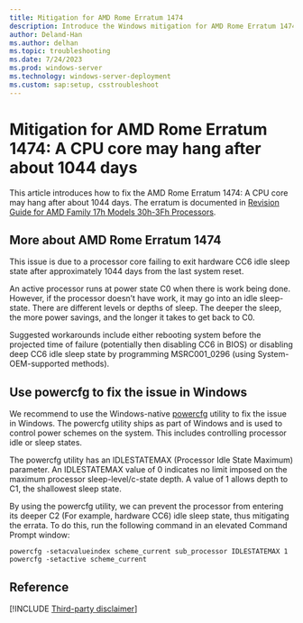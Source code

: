 ```yaml
---
title: Mitigation for AMD Rome Erratum 1474
description: Introduce the Windows mitigation for AMD Rome Erratum 1474.
author: Deland-Han
ms.author: delhan
ms.topic: troubleshooting
ms.date: 7/24/2023
ms.prod: windows-server
ms.technology: windows-server-deployment
ms.custom: sap:setup, csstroubleshoot
---
```

# Mitigation for AMD Rome Erratum 1474: A CPU core may hang after about 1044 days

This article introduces how to fix the AMD Rome Erratum 1474: A CPU core may hang after about 1044 days. The erratum is documented in [Revision Guide for AMD Family 17h Models 30h-3Fh Processors](https://www.amd.com/system/files/TechDocs/56323-PUB_1.01.pdf).

## More about AMD Rome Erratum 1474

This issue is due to a processor core failing to exit hardware CC6 idle sleep state after approximately 1044 days from the last system reset.

An active processor runs at power state C0 when there is work being done. However, if the processor doesn’t have work, it may go into an idle sleep-state. There are different levels or depths of sleep. The deeper the sleep, the more power savings, and the longer it takes to get back to C0.

Suggested workarounds include either rebooting system before the projected time of failure (potentially then disabling CC6 in BIOS) or disabling deep CC6 idle sleep state by programming MSRC001_0296 (using System-OEM-supported methods).

## Use powercfg to fix the issue in Windows

We recommend to use the Windows-native [powercfg](/windows-hardware/design/device-experiences/powercfg-command-line-options) utility to fix the issue in Windows. The powercfg utility ships as part of Windows and is used to control power schemes on the system. This includes controlling processor idle or sleep states.

The powercfg utility has an IDLESTATEMAX (Processor Idle State Maximum) parameter. An IDLESTATEMAX value of 0 indicates no limit imposed on the maximum processor sleep-level/c-state depth. A value of 1 allows depth to C1, the shallowest sleep state.

By using the powercfg utility, we can prevent the processor from entering its deeper C2 (For example, hardware CC6) idle sleep state, thus mitigating the errata. To do this, run the following command in an elevated Command Prompt window:

```console
powercfg -setacvalueindex scheme_current sub_processor IDLESTATEMAX 1
powercfg -setactive scheme_current
```

## Reference

[!INCLUDE [Third-party disclaimer](../../includes/third-party-disclaimer.md)]
